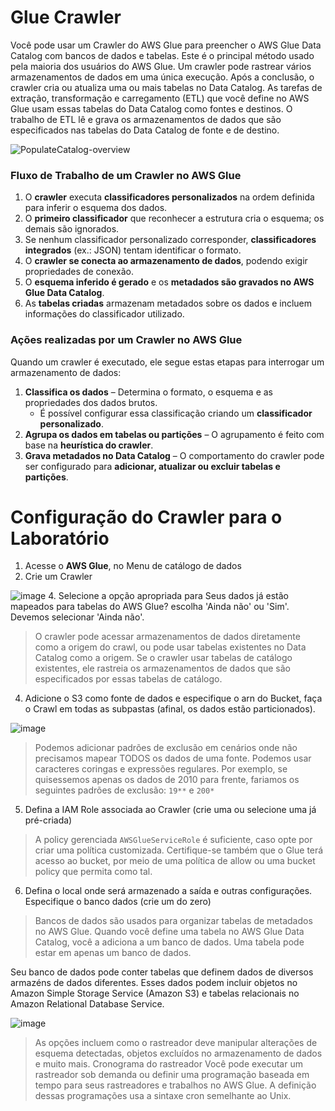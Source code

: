 # Glue Crawler

Você pode usar um Crawler do AWS Glue para preencher o AWS Glue Data Catalog com bancos de dados e tabelas. Este é o principal método usado pela maioria dos usuários do AWS Glue. 
Um crawler pode rastrear vários armazenamentos de dados em uma única execução. Após a conclusão, o crawler cria ou atualiza uma ou mais tabelas no Data Catalog. As tarefas de extração, transformação e carregamento (ETL) que você define no AWS Glue usam essas tabelas do Data Catalog como fontes e destinos. 
O trabalho de ETL lê e grava os armazenamentos de dados que são especificados nas tabelas do Data Catalog de fonte e de destino.

![PopulateCatalog-overview](https://github.com/user-attachments/assets/e80b4926-6aad-4e5e-a80d-1e8aed93ac61)

### Fluxo de Trabalho de um Crawler no AWS Glue  

1. O **crawler** executa **classificadores personalizados** na ordem definida para inferir o esquema dos dados.  
2. O **primeiro classificador** que reconhecer a estrutura cria o esquema; os demais são ignorados.  
3. Se nenhum classificador personalizado corresponder, **classificadores integrados** (ex.: JSON) tentam identificar o formato.  
4. O **crawler se conecta ao armazenamento de dados**, podendo exigir propriedades de conexão.  
5. O **esquema inferido é gerado** e os **metadados são gravados no AWS Glue Data Catalog**.  
6. As **tabelas criadas** armazenam metadados sobre os dados e incluem informações do classificador utilizado.  

### Ações realizadas por um Crawler no AWS Glue  

Quando um crawler é executado, ele segue estas etapas para interrogar um armazenamento de dados:  

1. **Classifica os dados** – Determina o formato, o esquema e as propriedades dos dados brutos.  
   - É possível configurar essa classificação criando um **classificador personalizado**.  
2. **Agrupa os dados em tabelas ou partições** – O agrupamento é feito com base na **heurística do crawler**.  
3. **Grava metadados no Data Catalog** – O comportamento do crawler pode ser configurado para **adicionar, atualizar ou excluir tabelas e partições**.  

# Configuração do Crawler para o Laboratório
1. Acesse o **AWS Glue**, no Menu de catálogo de dados
2. Crie um Crawler
   
![image](https://github.com/user-attachments/assets/cfc04e3c-9a8a-42c8-b10d-41404188e179)
4. Selecione a opção apropriada para Seus dados já estão mapeados para tabelas do AWS Glue? escolha 'Ainda não' ou 'Sim'. Devemos selecionar 'Ainda não'.
> O crawler pode acessar armazenamentos de dados diretamente como a origem do crawl, ou pode usar tabelas existentes no Data Catalog como a origem. Se o crawler usar tabelas de catálogo existentes, ele rastreia os armazenamentos de dados que são especificados por essas tabelas de catálogo.
4. Adicione o S3 como fonte de dados e especifique o arn do Bucket, faça o Crawl em todas as subpastas (afinal, os dados estão particionados).

![image](https://github.com/user-attachments/assets/47e8f9cc-5225-43d8-ae13-e6ae6d8a61cc)
> Podemos adicionar padrões de exclusão em cenários onde não precisamos mapear TODOS os dados de uma fonte. Podemos usar caracteres coringas e expressões regulares.
> Por exemplo, se quisessemos apenas os dados de 2010 para frente, fariamos os seguintes padrões de exclusão: `19**` e `200*`
5. Defina a IAM Role associada ao Crawler (crie uma ou selecione uma já pré-criada)
> A policy gerenciada `AWSGlueServiceRole` é suficiente, caso opte por criar uma política customizada. Certifique-se também que o Glue terá acesso ao bucket, por meio de uma política de allow ou uma bucket policy que permita como tal.
6. Defina o local onde será armazenado a saída e outras configurações. Especifique o banco dados (crie um do zero)

> Bancos de dados são usados para organizar tabelas de metadados no AWS Glue. Quando você define uma tabela no AWS Glue Data Catalog, você a adiciona a um banco de dados. Uma tabela pode estar em apenas um banco de dados.

Seu banco de dados pode conter tabelas que definem dados de diversos armazéns de dados diferentes. Esses dados podem incluir objetos no Amazon Simple Storage Service (Amazon S3) e tabelas relacionais no Amazon Relational Database Service.

![image](https://github.com/user-attachments/assets/467db416-5804-446d-8a7b-ff64ce69d3df)

> As opções incluem como o rastreador deve manipular alterações de esquema detectadas, objetos excluídos no armazenamento de dados e muito mais.
> Cronograma do rastreador
> Você pode executar um rastreador sob demanda ou definir uma programação baseada em tempo para seus rastreadores e trabalhos no AWS Glue. A definição dessas programações usa a sintaxe cron semelhante ao Unix. 
